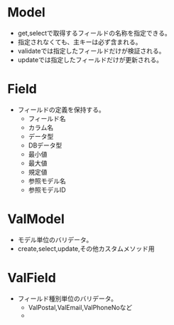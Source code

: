 # Model
- get,selectで取得するフィールドの名称を指定できる。
- 指定されなくても、主キーは必ず含まれる。
- validateでは指定したフィールドだけが検証される。
- updateでは指定したフィールドだけが更新される。
# Field
- フィールドの定義を保持する。
    - フィールド名
    - カラム名
    - データ型
    - DBデータ型
    - 最小値
    - 最大値
    - 規定値
    - 参照モデル名
    - 参照モデルID

# ValModel
- モデル単位のバリデータ。
- create,select,update,その他カスタムメソッド用
# ValField
- フィールド種別単位のバリデータ。
    - ValPostal,ValEmail,ValPhoneNoなど
    - 